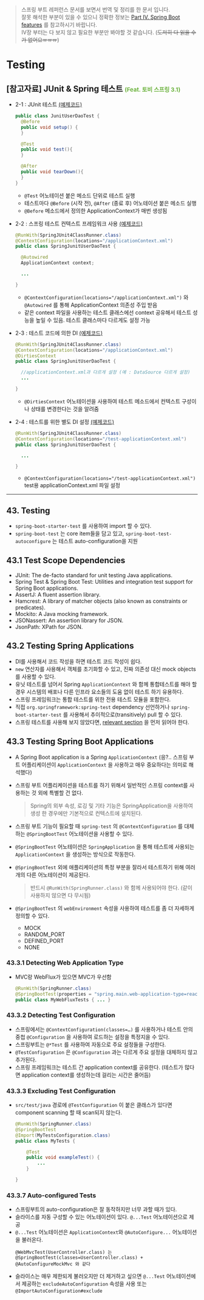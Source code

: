 > 스프링 부트 레퍼런스 문서를 보면서 번역 및 정리를 한 문서 입니다.  
잘못 해석한 부분이 있을 수 있으니 정확한 정보는 [Part IV. Spring Boot features](https://docs.spring.io/spring-boot/docs/current/reference/html/boot-features.html) 를 참고하시기 바랍니다.  
Ⅳ장 부터는 다 보지 않고 필요한 부분만 봐야할 것 같습니다. (~~도저히 다 읽을 수가 없어요ㅠㅠㅠ~~)

# Testing

## [참고자료] JUnit & Spring 테스트 <span style="font-size:15px;color:#6db33f;">(Feat. 토비 스프링 3.1)</span>

- 2-1 : JUnit 테스트 [(예제코드)](https://github.com/wooyoung85/spring-study/tree/master/toby-vol1-test-1-JUnit%20%ED%85%8C%EC%8A%A4%ED%8A%B8)

  ```java
  public class JunitUserDaoTest {
    @Before
    public void setup() {
    }

    @Test
    public void test(){
    }

    @After
    public void tearDown(){
    }
  }
  ```

  - `@Test` 어노테이션 붙은 메소드 단위로 테스트 실행
  - 테스트마다 `@Before` (시작 전), `@After` (종료 후) 어노테이션 붙은 메소드 실행
  - `@Before` 메소드에서 정의한 ApplicationContext가 매번 생성됨

- 2-2 : 스프링 테스트 컨텍스트 프레임워크 사용 [(예제코드)](https://github.com/wooyoung85/spring-study/tree/master/toby-vol1-test-2-%EC%8A%A4%ED%94%84%EB%A7%81%20%ED%85%8C%EC%8A%A4%ED%8A%B8%20%EC%BB%A8%ED%85%8D%EC%8A%A4%ED%8A%B8%20%ED%94%84%EB%A0%88%EC%9E%84%EC%9B%8C%ED%81%AC%20%EC%82%AC%EC%9A%A9)

  ```java
  @RunWith(SpringJUnit4ClassRunner.class)
  @ContextConfiguration(locations="/applicationContext.xml")
  public class SpringJunitUserDaoTest {

    @Autowired
    ApplicationContext context;

    ...

  }
  ```

  - `@ContextConfiguration(locations="/applicationContext.xml")` 와 `@Autowired` 를 통해 ApplicationContext 의존성 주입 받음
  - 같은 context 파일을 사용하는 테스트 클래스에선 context 공유해서 테스트 성능을 높일 수 있음. 테스트 클래스마다 다르게도 설정 가능

- 2-3 : 테스트 코드에 의한 DI [(예제코드)](https://github.com/wooyoung85/spring-study/tree/master/toby-vol1-test-3-%ED%85%8C%EC%8A%A4%ED%8A%B8%20%EC%BD%94%EB%93%9C%EC%97%90%20%EC%9D%98%ED%95%9C%20DI)

  ```java
  @RunWith(SpringJUnit4ClassRunner.class)
  @ContextConfiguration(locations="/applicationContext.xml")
  @DirtiesContext
  public class SpringJunitUserDaoTest {

    //applicationContext.xml과 다르게 설정 (예 : DataSource 다르게 설정)
    ...

  }
  ```

  - `@DirtiesContext` 어노테이션을 사용하여 테스트 메소드에서 컨텍스트 구성이나 상태를 변경한다는 것을 알려줌

- 2-4 : 테스트를 위한 별도 DI 설정 [(예제코드)](https://github.com/wooyoung85/spring-study/tree/master/toby-vol1-test-4-%ED%85%8C%EC%8A%A4%ED%8A%B8%EB%A5%BC%20%EC%9C%84%ED%95%9C%20%EB%B3%84%EB%8F%84%20DI%20%EC%84%A4%EC%A0%95)

  ```java
  @RunWith(SpringJUnit4ClassRunner.class)
  @ContextConfiguration(locations="/test-applicationContext.xml")
  public class SpringJunitUserDaoTest {

    ...

  }
  ```

  - `@ContextConfiguration(locations="/test-applicationContext.xml")` test용 applicationContext.xml 파일 설정

---

## 43. Testing

- `spring-boot-starter-test` 를 사용하여 import 할 수 있다.
- `spring-boot-test` 는 core item들을 담고 있고, `spring-boot-test-autoconfigure` 는 테스트 auto-configuration을 지원

## 43.1 Test Scope Dependencies

- JUnit: The de-facto standard for unit testing Java applications.
- Spring Test & Spring Boot Test: Utilities and integration test support for Spring Boot applications.
- AssertJ: A fluent assertion library.
- Hamcrest: A library of matcher objects (also known as constraints or predicates).
- Mockito: A Java mocking framework.
- JSONassert: An assertion library for JSON.
- JsonPath: XPath for JSON.

## 43.2 Testing Spring Applications

- DI를 사용해서 코드 작성을 하면 테스트 코드 작성이 쉽다.
- `new` 연산자를 사용해서 객체를 초기화할 수 있고, 진짜 의존성 대신 mock objects를 사용할 수 있다.
- 유닛 테스트를 넘어서 Spring `ApplicationContext` 와 함께 통합테스트를 해야 할 경우 시스템의 배포나 다른 인프라 요소들의 도움 없이 테스트 하기 유용하다.
- 스프링 프레임워크는 통합 테스트를 위한 전용 테스트 모듈을 포함한다.
- 직접 `org.springframework:spring-test` dependency 선언하거나 `spring-boot-starter-test` 를 사용해서 추이적으로(transitively) pull 할 수 있다.
- 스프링 테스트를 사용해 보지 않았다면, [relevant section](https://docs.spring.io/spring-boot/docs/current/reference/html/boot-features-testing.html#boot-features-test-scope-dependencies) 을 먼저 읽어야 한다.

## 43.3 Testing Spring Boot Applications

- A Spring Boot application is a Spring `ApplicationContext` (응?.. 스프링 부트 어플리케이션이 `ApplicationContext` 을 사용하고 매우 중요하다는 의미로 해석했다)
- 스프링 부트 어플리케이션을 테스트를 하기 위해서 일반적인 스프링 context를 사용하는 것 외에 특별할 건 없다.
  > Spring의 외부 속성, 로깅 및 기타 기능은 SpringApplication을 사용하여 생성 한 경우에만 기본적으로 컨텍스트에 설치된다.
- 스프링 부트 기능이 필요할 때 `spring-test` 의 `@ContextConfiguration` 를 대체하는 `@SpringBootTest` 어노테이션을 사용할 수 있다.
- `@SpringBootTest` 어노테이션은 `SpringApplication` 을 통해 테스트에 사용되는 `ApplicationContext` 을 생성하는 방식으로 작동한다.
- `@SpringBootTest` 외에 애플리케이션의 특정 부분을 잘라서 테스트하기 위해 여러개의 다른 어노테이션이 제공된다.
  > 반드시 `@RunWith(SpringRunner.class)` 와 함께 사용되어야 한다. (같이 사용하지 않으면 다 무시됨)
  
- `@SpringBootTest` 의 `webEnvironment` 속성을 사용하여 테스트를 좀 더 자세하게 정의할 수 있다.
  - MOCK
  - RANDOM_PORT
  - DEFINED_PORT
  - NONE

### 43.3.1 Detecting Web Application Type

- MVC랑 WebFlux가 있으면 MVC가 우선함

    ```java
    @RunWith(SpringRunner.class)
    @SpringBootTest(properties = "spring.main.web-application-type=reactive")
    public class MyWebFluxTests { ... }
    ```

### 43.3.2 Detecting Test Configuration

- 스프링에서는 `@ContextConfiguration(classes=…​)` 를 사용하거나 테스트 안의 중첩 `@Configuration` 을 사용하여 로드하는 설정을 특정지을 수 있다.
- 스프링부트는 `@*Test` 를 사용하여 자동으로 주요 설정들을 구성한다.
- `@TestConfiguration` 은 `@Configuration` 과는 다르게 주요 설정을 대체하지 않고 추가된다.
- 스프링 프레임워크는 테스트 간 application context를 공유한다. (테스트가 많다면 application context를 생성하는데 걸리는 시간은 줄어듬)

### 43.3.3 Excluding Test Configuration

- `src/test/java` 경로에 `@TestConfiguration` 이 붙은 클래스가 있다면 component scanning 할 때 scan되지 않는다.

    ```java
    @RunWith(SpringRunner.class)
    @SpringBootTest
    @Import(MyTestsConfiguration.class)
    public class MyTests {

        @Test
        public void exampleTest() {
            ...
        }

    }
    ```

### 43.3.7 Auto-configured Tests

- 스프링부트의 auto-configuration은 잘 동작하지만 너무 과할 때가 있다.
- 슬라이스를 자동 구성할 수 있는 어노테이션이 있다. `@...Test` 어노테이션으로 제공
- `@...Test` 어노테이션은 `ApplicationContext`와 `@AutoConfigure...` 어노테이션을 불러온다.
    ```text
    @WebMvcTest(UserController.class) 는
    @SpringBootTest(classes=UserController.class) + @AutoConfigureMockMvc 와 같다
    ```
- 슬라이스는 매우 제한되게 불러오지만 더 제거하고 싶으면 `@...Test` 어노테이션에서 제공하는 `excludeAutoConfiguration` 속성을 사용 또는 `@ImportAutoConfiguration#exclude`
